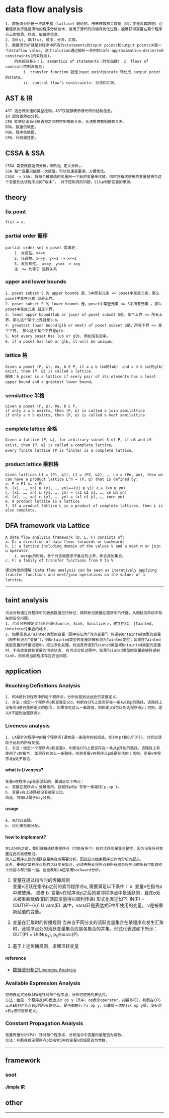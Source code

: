 # data flow analysis
	1. 数据流分析是一种基于格（lattice）理论的、用来获取相关数据（如：变量及其取值）沿着程序执行路径流动的程序分析技术，常用于源代码的编译优化过程，能够获得变量在某个程序点上的性质、状态、取值等信息. 
	2. IN(s), OUT(s), 顺序，分流，汇聚。
	3. 数据流分析就是对程序中所有的statements的input points和output points关联一个dataflow value, 这个solution通过解析一系列的safe-approximation-deriected constraints(约束规则)。
		约束规则基于：1. semantics of statements（转化函数） 2. flows of control(控制流信息)
			i. transfer function 就是input point的state 转化成 output point的state。
			ii. control flow's constraints: 分流和汇聚。
## AST & IR
	AST 适合做快速的类型检测。AST仅能够表示源代码的结构信息。
	IR 适合做静态分析。
	CFG 能够给出源代码语句之间的控制依赖关系，无法提供数据依赖关系。
	DDG，数据依赖图，
	PDG，程序依赖图，
	CPG，代码属性图，
## CSSA & SSA
	CSSA 需要做数据流分析，即到达-定义分析，。
	SSA 每个变量只能做一次赋值，可以快速变量读。方便优化。
	CSSA -> SSA: 将每个被赋值的变量用一个新的变量来代替，同时将每次使用的变量替换为这个变量到达该程序点的“版本”。 对于控制流的问题，引入φ判断变量的来源。
## theory
### fix point
	f(x) = x.
### partial order 偏序
	partial order set = poset 需满足：
		1. 自反性。x<=x
		2. 传递性。x<=y, y<=z -> x<=z
		3. 反对称性。 x<=y, y<=x -> x=y
		注：<= 约等于 运算关系
### upper and lower bounds
	1. poset subset S 的 upper bounds 是，S中所有元素 <= poset中某些元素，那么  poset中某些元素 就是上界。
	2. poset subset S 的 lower bounds 是，poset中某些元素 <= S中所有元素 ，那么  poset中某些元素 就是下界。
	3. least upper bound(lub or join) of poset subset S是，某个上界 <= 所有上界，那么这个某个上界就是lub。
	4. greatest lower bound(glb or meet) of poset subset S是，所有下界 <= 某个下界， 那么这个某个下界是glb.
	5. Not every poset has lub or glb. 例如没有空串。
	6. if a poset has lub or glb, it will be unique。
### lattice 格
	Given a poset (P, ⊑), ∀a, b ∈ P, if a ⊔ b（ab的lub） and a ⊓ b（ab的glb）exist, then (P, ⊑) is called a lattice.
	解释：A poset is a lattice if every pair of its elements has a least upper bound and a greatest lower bound。
### semilattice 半格
	Given a poset (P, ⊑), ∀a, b ∈ P,
	if only a ⊔ b exists, then (P, ⊑) is called a join semilattice
	if only a ⊓ b exists, then (P, ⊑) is called a meet semilattice
### complete lattice 全格
	Given a lattice (P, ⊑), for arbitrary subset S of P, if ⊔S and ⊓S exist, then (P, ⊑) is called a complete lattice。
	Every finite lattice (P is finite) is a complete lattice。
### product lattice 乘积格
	Given lattices L1 = (P1, ⊑1), L2 = (P2, ⊑2), …, Ln = (Pn, ⊑n), then we can have a product lattice L^n = (P, ⊑) that is defined by:
	a. P = P1 ×… × Pn
	b. (x1, …, xn) ⊑ (y1, …, yn)⟺(x1 ⊑ y1) ∧…∧ (xn ⊑ yn)
	c. (x1, …, xn) ⊔ (y1, …, yn) = (x1 ⊔1 y1, …, xn ⊔n yn)
	d. (x1, …, xn) ⊓ (y1, …, yn) = (x1 ⊓1 y1, …, xn⊓n yn)
	e. A product lattice is a lattice
	f. If a product lattice L is a product of complete lattices, then L is also complete.
## DFA framework via Lattice
	A data flow analysis framework (D, L, F) consists of:
	a. D: a direction of data flow: forwards or backwards
	b. L: a lattice including domain of the values V and a meet ⊓ or join ⊔ operator.
		i. merge的时候，多个分支就是求子集合的上界，即合并的集合。
	c. F: a family of transfer functions from V to V
	
	理论角度的理解：Data flow analysis can be seen as iteratively applying transfer functions and meet/join operations on the values of a lattice。
---
## taint analysis
	污点分析通过对程序中的敏感数据进行标记，跟踪标记数据在程序中的传播，从而检测系统中存在的安全问题。
	1. 污点分析被定义为三元组<Source, Sink, Sanitizer>，建立在SC: {Tainted, Untainted}集合的格上. 
	2. 如果信息从Tainted类型的变量（图中标记为“污点变量”）传递到Untainted类型的变量（图中标记为“变量”），则Untainted类型的变量将被标记为Tainted类型；如果在Tainted类型变量的传播过程中，经过净化处理，则当其传递到Tainted类型或Untainted类型的变量时，不会改变目标变量的污染状态. 在污点分析过程中，如果Tainted类型的变量能够传递到Sink，则说明当前程序存在安全问题.

## application
### Reaching Definitions Analysis
	1. RDA是针对程序中的每个程序点，分析出能到达此处的变量定义。
	2. 方法：给定一个程序点p和变量定义d，判断在CFG上是否存在一条从d到p的路径，该路径上没有对d进行重新定义的指令. 如果存在这么一条路径，则称定义d可以到达程序点p；否则，定义d不能到达程序点p. 
### Liveness analysis
	1. LA是针对程序中的每个程序点(通常是一条指令的前后处，即IN(p)和OUT(P))，分析出活跃于此处的所有变量。
	2. 方法：给定一个程序点p和变量v，判断在CFG上是否存在一条从p开始的路径，该路径上有使用了v的指令. 如果存在这么一条路径，则称变量v在程序点p处是存活的；否则，变量v在程序点p处不存活. 
#### what is Liveness?
	变量v在程序点p处是活跃的，要满足以下两点：
	a. 变量在程序点p`处被使用，且程序p和p`存有一条路径(p->p`)。
	b. 变量v在上述路径没有被定义过。
    由此，可知LA属于may分析。
#### usage
	a. 死代码去除。
	b. 优化寄存器分配。
#### how to implement?
	在LA分析之前，我们就知道结束程序点（可能有多个）处的活跃变量集合是空，因为没有任何变量在此后被使用过。
	而入口程序点处的活跃变量集合则需要分析。因此应以结束程序点作为分析的起点。
	此外，要确定某程序点处的活跃变量集合，必须先把此程序点到所有结束程序点的所有可能路径上的指令都扫描一遍。这也表明LA应采用backward分析。
1. 变量在通过指令时的传播规则  
	变量v活跃在指令p之前的紧邻程序点q, 需要满足以下条件：
	a. 变量v在指令p中被使用。
	或者
	b. 变量v在程序点p之后的紧邻程序点中是活跃的，且在p处未被重新赋值(旧的活跃变量得以顺利传递)
    形式化表述如下:
	IN(P) = (OUT(P)-{v}) U vars(E). 
	其中，vars(E)是表达式E中所使用的变量， v是被重新赋值的变量。

2. 变量在汇聚时的传播规则
	当来自不同分支的活跃变量集合在某程序点发生汇聚时，此程序点处的活跃变量集合应是各集合的并集。形式化表述如下所示：
	OUT(P) = U(IN(p<sub>s</sub>), p<sub>s</sub>∈succ(P). 

3. 基于上述传播规则，求解活跃变量

#### reference
- [数据流分析之Liveness Analysis](https://blog.csdn.net/lunaticzhg/article/details/105383645 "数据流分析之Liveness Analysis")  

### Available Expression Analysis
	可用表达式分析AEA是针对每个程序点，分析可使用的表达式。
	方法：给定一个程序点p和表达式x op y（其中，op表示operator，指操作符），判断在CFG上从ENTRY节点到p的所有路径上，是否都执行了x op y，且最后一次执行x op y后，没有对x和y进行重新定义。
### Constant Propagation Analysis
	常量传播分析CPA: 针对每个程序点，分析指令中变量的值是否为常数。
	方法：判断在给定程序点p处指令i中的变量v的值是否为常数.
---
## framework
### soot
#### Jimple IR
## other
---
